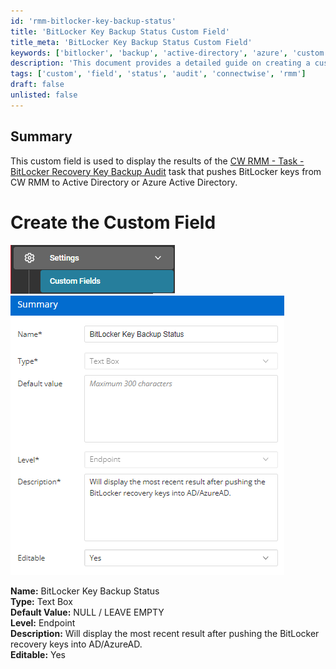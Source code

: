 ```yaml
---
id: 'rmm-bitlocker-key-backup-status'
title: 'BitLocker Key Backup Status Custom Field'
title_meta: 'BitLocker Key Backup Status Custom Field'
keywords: ['bitlocker', 'backup', 'active-directory', 'azure', 'custom', 'field']
description: 'This document provides a detailed guide on creating a custom field for displaying the results of the BitLocker Recovery Key Backup Audit task in ConnectWise RMM. It includes step-by-step instructions and visual aids for setting up the custom field to track the status of BitLocker key backups in Active Directory or Azure Active Directory.'
tags: ['custom', 'field', 'status', 'audit', 'connectwise', 'rmm']
draft: false
unlisted: false
---
```

## Summary

This custom field is used to display the results of the [CW RMM - Task - BitLocker Recovery Key Backup Audit](https://proval.itglue.com/DOC-5078775-12881400) task that pushes BitLocker keys from CW RMM to Active Directory or Azure Active Directory.

# Create the Custom Field

![Image 1](../../../static/img/BitLocker-Key-Backup-Status/image_1.png)  
![Image 2](../../../static/img/BitLocker-Key-Backup-Status/image_2.png)  

**Name:** BitLocker Key Backup Status  
**Type:** Text Box  
**Default Value:** NULL / LEAVE EMPTY  
**Level:** Endpoint  
**Description:** Will display the most recent result after pushing the BitLocker recovery keys into AD/AzureAD.  
**Editable:** Yes  



